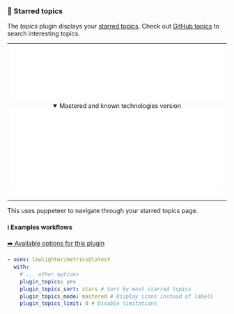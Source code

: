 ### 📌 Starred topics

The _topics_ plugin displays your [starred topics](https://github.com/stars?filter=topics).
Check out [GitHub topics](https://github.com/topics) to search interesting topics.

<table>
  <td align="center">
    <img src="https://github.com/lowlighter/lowlighter/blob/master/metrics.plugin.topics.svg">
    <details open><summary>Mastered and known technologies version</summary>
      <img src="https://github.com/lowlighter/lowlighter/blob/master/metrics.plugin.topics.mastered.svg">
    </details>
    <img width="900" height="1" alt="">
  </td>
</table>

This uses puppeteer to navigate through your starred topics page.

#### ℹ️ Examples workflows

[➡️ Available options for this plugin](metadata.yml)

```yaml
- uses: lowlighter/metrics@latest
  with:
    # ... other options
    plugin_topics: yes
    plugin_topics_sort: stars # Sort by most starred topics
    plugin_topics_mode: mastered # Display icons instead of labels
    plugin_topics_limit: 0 # Disable limitations
```
